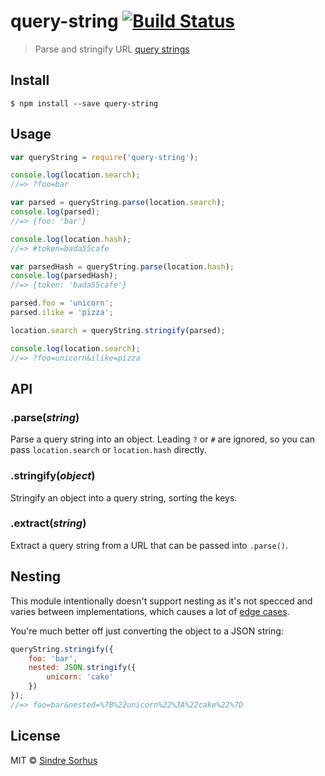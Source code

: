 # query-string [![Build Status](https://travis-ci.org/sindresorhus/query-string.svg?branch=master)](https://travis-ci.org/sindresorhus/query-string)

> Parse and stringify URL [query strings](http://en.wikipedia.org/wiki/Query_string)


## Install

```
$ npm install --save query-string
```


## Usage

```js
var queryString = require('query-string');

console.log(location.search);
//=> ?foo=bar

var parsed = queryString.parse(location.search);
console.log(parsed);
//=> {foo: 'bar'}

console.log(location.hash);
//=> #token=bada55cafe

var parsedHash = queryString.parse(location.hash);
console.log(parsedHash);
//=> {token: 'bada55cafe'}

parsed.foo = 'unicorn';
parsed.ilike = 'pizza';

location.search = queryString.stringify(parsed);

console.log(location.search);
//=> ?foo=unicorn&ilike=pizza
```


## API

### .parse(*string*)

Parse a query string into an object. Leading `?` or `#` are ignored, so you can pass `location.search` or `location.hash` directly.

### .stringify(*object*)

Stringify an object into a query string, sorting the keys.

### .extract(*string*)

Extract a query string from a URL that can be passed into `.parse()`.


## Nesting

This module intentionally doesn't support nesting as it's not specced and varies between implementations, which causes a lot of [edge cases](https://github.com/visionmedia/node-querystring/issues).

You're much better off just converting the object to a JSON string:

```js
queryString.stringify({
	foo: 'bar',
	nested: JSON.stringify({
		unicorn: 'cake'
	})
});
//=> foo=bar&nested=%7B%22unicorn%22%3A%22cake%22%7D
```


## License

MIT © [Sindre Sorhus](http://sindresorhus.com)
